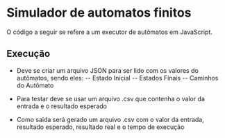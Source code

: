 
# Simulador de automatos finitos

O código a seguir se refere a um executor de autômatos em JavaScript.

## Execução

- Deve se criar um arquivo JSON para ser lido com os valores do autômatos, sendo eles:
  -- Estado Inicial
  -- Estados Finais
  -- Caminhos do Autômato


- Para testar deve se usar um arquivo .csv que contenha o valor da entrada e o resultado esperado
- Como saída será gerado um arquivo .csv com o valor da entrada, resultado esperado, resultado real e o tempo de execução
  
